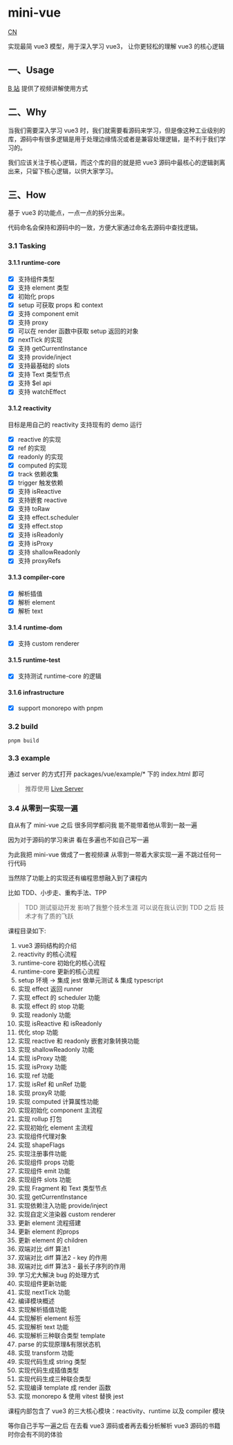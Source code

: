 
# mini-vue

[CN](README.md)

实现最简 vue3 模型，用于深入学习 vue3， 让你更轻松的理解 vue3 的核心逻辑

## 一、Usage

[B 站](https://www.bilibili.com/video/BV1Zy4y1J73E) 提供了视频讲解使用方式

## 二、Why

当我们需要深入学习 vue3 时，我们就需要看源码来学习，但是像这种工业级别的库，源码中有很多逻辑是用于处理边缘情况或者是兼容处理逻辑，是不利于我们学习的。

我们应该关注于核心逻辑，而这个库的目的就是把 vue3 源码中最核心的逻辑剥离出来，只留下核心逻辑，以供大家学习。

## 三、How

基于 vue3 的功能点，一点一点的拆分出来。

代码命名会保持和源码中的一致，方便大家通过命名去源码中查找逻辑。

### 3.1 Tasking

#### 3.1.1 runtime-core

- [x] 支持组件类型
- [x] 支持 element 类型
- [x] 初始化 props
- [x] setup 可获取 props 和 context
- [x] 支持 component emit
- [x] 支持 proxy
- [x] 可以在 render 函数中获取 setup 返回的对象
- [x] nextTick 的实现
- [x] 支持 getCurrentInstance
- [x] 支持 provide/inject
- [x] 支持最基础的 slots
- [x] 支持 Text 类型节点
- [x] 支持 $el api
- [x] 支持 watchEffect

#### 3.1.2 reactivity

目标是用自己的 reactivity 支持现有的 demo 运行

- [x] reactive 的实现
- [x] ref 的实现
- [x] readonly 的实现
- [x] computed 的实现
- [x] track 依赖收集
- [x] trigger 触发依赖
- [x] 支持 isReactive
- [x] 支持嵌套 reactive
- [x] 支持 toRaw
- [x] 支持 effect.scheduler
- [x] 支持 effect.stop
- [x] 支持 isReadonly
- [x] 支持 isProxy
- [x] 支持 shallowReadonly
- [x] 支持 proxyRefs

#### 3.1.3 compiler-core

- [x] 解析插值
- [x] 解析 element
- [x] 解析 text

#### 3.1.4 runtime-dom

- [x] 支持 custom renderer

#### 3.1.5 runtime-test

- [x] 支持测试 runtime-core 的逻辑

#### 3.1.6 infrastructure

- [x] support monorepo with pnpm

### 3.2 build

```shell
pnpm build
```

### 3.3 example

通过 server 的方式打开 packages/vue/example/\* 下的 index.html 即可

> 推荐使用 [Live Server](https://marketplace.visualstudio.com/items?itemName=ritwickdey.LiveServer)

### 3.4 从零到一实现一遍

自从有了 mini-vue 之后 很多同学都问我 能不能带着他从零到一敲一遍

因为对于源码的学习来讲 看在多遍也不如自己写一遍

为此我把 mini-vue 做成了一套视频课  从零到一带着大家实现一遍 不跳过任何一行代码

当然除了功能上的实现还有编程思想融入到了课程内

比如 TDD、小步走、重构手法、TPP

> TDD 测试驱动开发 影响了我整个技术生涯 可以说在我认识到 TDD 之后 技术才有了质的飞跃

课程目录如下:

1. vue3 源码结构的介绍
2. reactivity 的核心流程
3. runtime-core 初始化的核心流程
4. runtime-core 更新的核心流程
5. setup 环境 -> 集成 jest 做单元测试 & 集成 typescript
6. 实现 effect 返回 runner
7. 实现 effect 的 scheduler 功能
8. 实现 effect 的 stop 功能
9. 实现 readonly 功能
10. 实现 isReactive 和 isReadonly
11. 优化 stop 功能
12. 实现 reactive 和 readonly 嵌套对象转换功能
13. 实现 shallowReadonly 功能
14. 实现 isProxy 功能
15. 实现 isProxy 功能
16. 实现 ref 功能
17. 实现 isRef 和 unRef 功能
18. 实现 proxyR 功能
19. 实现 computed 计算属性功能
20. 实现初始化 component 主流程
21. 实现 rollup 打包
22. 实现初始化 element 主流程
23. 实现组件代理对象
24. 实现 shapeFlags
25. 实现注册事件功能
26. 实现组件 props 功能
27. 实现组件 emit 功能
28. 实现组件 slots 功能
29. 实现 Fragment 和 Text 类型节点
30. 实现 getCurrentInstance
31. 实现依赖注入功能 provide/inject
32. 实现自定义渲染器 custom renderer
33. 更新 element 流程搭建
34. 更新 element 的props
35. 更新 element 的 children
36. 双端对比 diff 算法1
37. 双端对比 diff 算法2 - key 的作用
38. 双端对比 diff 算法3 - 最长子序列的作用
39. 学习尤大解决 bug 的处理方式
40. 实现组件更新功能
41. 实现 nextTick 功能
42. 编译模块概述
43. 实现解析插值功能
44. 实现解析 element 标签
45. 实现解析 text 功能
46. 实现解析三种联合类型 template
47. parse 的实现原理&有限状态机
48. 实现 transform 功能
49. 实现代码生成 string 类型
50. 实现代码生成插值类型
51. 实现代码生成三种联合类型
52. 实现编译 template 成 render 函数
53. 实现 monorepo & 使用 vitest 替换 jest

课程内部包含了 vue3 的三大核心模块：reactivity、runtime 以及 compiler 模块

等你自己手写一遍之后 在去看 vue3 源码或者再去看分析解析 vue3 源码的书籍时你会有不同的体验

